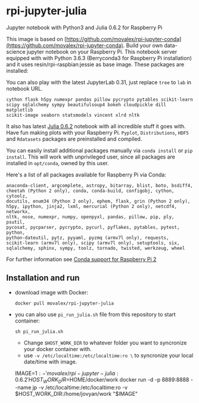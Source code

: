 # rpi-jupyter-julia
Jupyter notebook with Python3 and Julia 0.6.2 for Raspberry Pi

This image is based on [https://github.com/movalex/rpi-jupyter-conda](https://github.com/movalex/rpi-jupyter-conda).
Build your own data-science jupyter notebook on your Raspberry Pi. 
This notebook server equipped with with Python 3.6.3 (Berryconda3 for Raspberry Pi installation)
and it uses resin/rpi-raspbian:jessie as base image. These packages are installed:

You can also play with the latest JupyterLab 0.31, just replace `tree` to `lab` in notebook URL.

    cython flask h5py numexpr pandas pillow pycrypto pytables scikit-learn 
    scipy sqlalchemy sympy beautifulsoup4 bokeh cloudpickle dill matplotlib
    scikit-image seaborn statsmodels vincent xlrd nltk

It also has latest [Julia 0.6.2](https://julialang.org/) notebook with all incredible stuff it goes with.
Have fun making plots with your Raspberry Pi. `Pyplot`, `Distributions`, `HDF5` and `Rdatasets` packages are preinstalled and compiled.

You can easily install additional packages manually via `conda install` or `pip install`.
This will work with unprivileged user, since all packages are installed in `opt/conda`, owned by this user.

Here's a list of all packages available for Raspberry Pi via Conda:
    
    anaconda-client, argcomplete, astropy, bitarray, blist, boto, bsdiff4,
    cheetah (Python 2 only), conda, conda-build, configobj, cython, cytoolz,
    docutils, enum34 (Python 2 only), ephem, flask, grin (Python 2 only),
    h5py, ipython, jinja2, lxml, mercurial (Python 2 only), netcdf4, networkx,
    nltk, nose, numexpr, numpy, openpyxl, pandas, pillow, pip, ply, psutil,
    pycosat, pycparser, pycrypto, pycurl, pyflakes, pytables, pytest, python,
    python-dateutil, pytz, pyyaml, pyzmq (armv7l only), requests,
    scikit-learn (armv7l only), scipy (armv7l only), setuptools, six,
    sqlalchemy, sphinx, sympy, toolz, tornado, twisted, werkzeug, wheel

For further information see [Conda support for Raspberry Pi 2](https://www.continuum.io/content/conda-support-raspberry-pi-2-and-power8-le)

## Installation and run

* download image with Docker:
    
    ```docker pull movalex/rpi-jupyter-julia```

* you can also use `pi_run_julia.sh` file from this repository to start container:

    `sh pi_run_julia.sh`

    - Change `$HOST_WORK_DIR` to whatever folder you want to syncronize your docker container with.
    - use `-v /etc/localtime:/etc/localtime:ro \` to syncronize your local date/time with image.

    IMAGE=${1:-'movalex/rpi-jupyter-julia:0.6.2'}
    HOST_WORK_DIR=$HOME/docker/work
    docker run -d -p 8889:8888 --name jp -v /etc/localtime:/etc/localtime:ro -v $HOST_WORK_DIR:/home/jovyan/work "$IMAGE"
